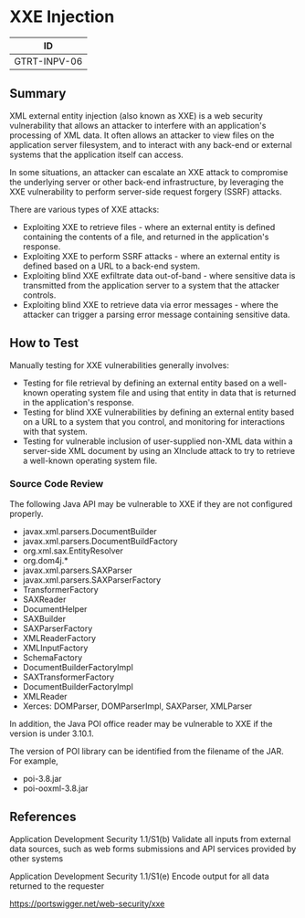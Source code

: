 # XXE Injection

|ID          |
|------------|
|GTRT-INPV-06|

## Summary

XML external entity injection (also known as XXE) is a web security vulnerability that allows an attacker to interfere with an application's processing of XML data. It often allows an attacker to view files on the application server filesystem, and to interact with any back-end or external systems that the application itself can access.

In some situations, an attacker can escalate an XXE attack to compromise the underlying server or other back-end infrastructure, by leveraging the XXE vulnerability to perform server-side request forgery (SSRF) attacks.

There are various types of XXE attacks:

- Exploiting XXE to retrieve files - where an external entity is defined containing the contents of a file, and returned in the application's response.
- Exploiting XXE to perform SSRF attacks - where an external entity is defined based on a URL to a back-end system.
- Exploiting blind XXE exfiltrate data out-of-band - where sensitive data is transmitted from the application server to a system that the attacker controls.
- Exploiting blind XXE to retrieve data via error messages - where the attacker can trigger a parsing error message containing sensitive data.

## How to Test

Manually testing for XXE vulnerabilities generally involves:

- Testing for file retrieval by defining an external entity based on a well-known operating system file and using that entity in data that is returned in the application's response.
- Testing for blind XXE vulnerabilities by defining an external entity based on a URL to a system that you control, and monitoring for interactions with that system. 
- Testing for vulnerable inclusion of user-supplied non-XML data within a server-side XML document by using an XInclude attack to try to retrieve a well-known operating system file.

### Source Code Review

The following Java API may be vulnerable to XXE if they are not configured properly.

- javax.xml.parsers.DocumentBuilder
- javax.xml.parsers.DocumentBuildFactory
- org.xml.sax.EntityResolver
- org.dom4j.*
- javax.xml.parsers.SAXParser
- javax.xml.parsers.SAXParserFactory
- TransformerFactory
- SAXReader
- DocumentHelper
- SAXBuilder
- SAXParserFactory
- XMLReaderFactory
- XMLInputFactory
- SchemaFactory
- DocumentBuilderFactoryImpl
- SAXTransformerFactory
- DocumentBuilderFactoryImpl
- XMLReader
- Xerces: DOMParser, DOMParserImpl, SAXParser, XMLParser

In addition, the Java POI office reader may be vulnerable to XXE if the version is under 3.10.1.

The version of POI library can be identified from the filename of the JAR. For example,

- poi-3.8.jar
- poi-ooxml-3.8.jar

## References

Application Development Security 1.1/S1(b) Validate all inputs from external data sources, such as web forms submissions and API services provided by other systems

Application Development Security 1.1/S1(e) Encode output for all data returned to the requester

https://portswigger.net/web-security/xxe